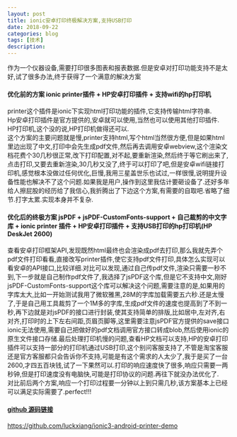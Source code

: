 ```yaml
---
layout: post
title: ionic安卓打印终极解决方案,支持USB打印
date: 2018-09-22
categories: blog
tags: [技术]
description: 
---
```


作为一个仪器设备,需要打印很多图表和报表数据.但是安卓对打印功能支持不是太好,试了很多办法,终于获得了一个满意的解决方案

####  优化前的方案 ionic printer插件 + HP安卓打印插件 + 支持wifi的hp打印机
printer这个插件是ionic下实现html打印功能的插件,它支持传输html字符串.      
Hp安卓打印插件是官方提供的,安卓就可以使用,当然也可以使用其他打印插件.    
HP打印机,这个没的说,HP打印机做得还可以.        
这个方案的主要问题就是慢,printer支持html,写个html当然很方便,但是如果html里边出现了中文,打印中会先生成pdf文件,然后再去调用安卓webview,这个渲染文档花费个30几秒很正常,改下打印配置,对不起,要重新渲染,然后终于等它刷出来了,点击打印,又要去重新渲染,30几秒又没了,终于可以打印了吧,但是安卓wifi链接打印机,感觉根本没做过任何优化,巨慢,我用三星盖世乐也试过,一样很慢,说明提升设备性能也解决不了这个问题.如果我是用户,操作到这里我估计要砸设备了.还好多年给人擦屁股的经历给了我信心,我折腾出了下边这个方案,有需要的自取吧.省略了细节.打字太累.实现本身并不复杂.

#### 优化后的终极方案 jsPDF + jsPDF-CustomFonts-support + 自己裁剪的中文字库 + ionic printer 插件 + HP安卓打印插件 + 支持USB打印的hp打印机(HP DeskJet 2600)
查看安卓打印框架API,发现既然html最终也会渲染成pdf去打印,那么我就先弄个pdf文件打印看看,直接改写printer插件,使它支持pdf文件打印,具体怎么实现可以看安卓的API接口,比较详细.对比可以发现,通过自己传pdf文件,渲染只需要一秒不到,下一步就是自己制作pdf文件了,我选择了jsPDF这个库,但是它不支持中文,刚好jsPDF-CustomFonts-support这个库可以解决这个问题,需要注意的是,如果用的字库太大,比如一开始测试我用了微软雅黑,28M的字库加载需要五六秒.还是太慢了,于是自己用工具裁剪了一个1M多的字库,生成pdf文件的速度也提高到了不到一秒,再下边就是对jsPDF的接口进行封装,使其支持简单的排版,比如居中,左对齐,右对齐,打印时的上下左右间距,页眉页脚等,这里需要注意jsPDF官方提供的save接口ionic无法使用,需要自己把做好的pdf文档调用官方接口转成blob,然后使用ionic的原生文件接口存储.最后处理打印机慢的问题,查看HP文档可以支持,HP的安卓打印插件可以支持一部分的打印机通过USB打印,这个别问客服支持了,不管是淘宝客服还是官方客服都只会告诉你不支持,可能是有这个需求的人太少了,我于是买了一台2600,才四五百块钱,试了一下果然可以.打印的响应速度快了很多,响应只需要一两秒钟,但是打印速度没有电脑快,可能是打印协议的问题.再往下就没办法优化了.     
对比前后两个方案,响应一个打印过程要一分钟以上到只需几秒,该方案基本上已经可以满足实际需要了.perfect!!!


#### [github 源码链接](https://github.com/luckxiang/ionic3-android-printer-demo)
https://github.com/luckxiang/ionic3-android-printer-demo
